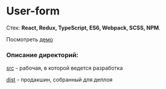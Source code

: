 # User-form

Стек: **React, Redux, TypeScript, ES6, Webpack, SCSS, NPM**.

Посмотреть [демо](https://dimakrsna.github.io/user-form/dist/index.html)

### Описание директорий:
[src](https://github.com/dimakrsna/user-form/tree/master/src) - рабочая, в которой ведется разработка

[dist](https://github.com/dimakrsna/user-form/tree/master/dist) - продакшин, собранный для деплоя
